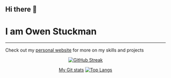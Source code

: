 ## Hi there 👋

# I am Owen Stuckman



---
Check out my [personal website](https://owenstuckman.co) for more on my skills and projects

<div align = 'center'>
  <a href="https://git.io/streak-stats"><img src="https://streak-stats.demolab.com?user=owenstuckman&theme=gruvbox&border_radius=6.3" alt="GitHub Streak" /></a>

  [My Git stats](https://github-readme-stats.vercel.app/api?username=owenstuckman&show_icons=true&theme=gruvbox&hide_rank=true&hide=stars) 
  [![Top Langs](https://github-readme-stats.vercel.app/api/top-langs/?username=owenstuckman&hide=ShaderLab,HLSL&layout=compact&theme=gruvbox)](https://github.com/owenstuckman/github-readme-stats)

</div>



<!--
Here are some ideas to get you started:

- 🔭 I’m currently working on ...
- 🌱 I’m currently learning ...
- 👯 I’m looking to collaborate on ...
- 🤔 I’m looking for help with ...
- 💬 Ask me about ...
- 📫 How to reach me: ...
- 😄 Pronouns: ...
- ⚡ Fun fact: ...
-->
